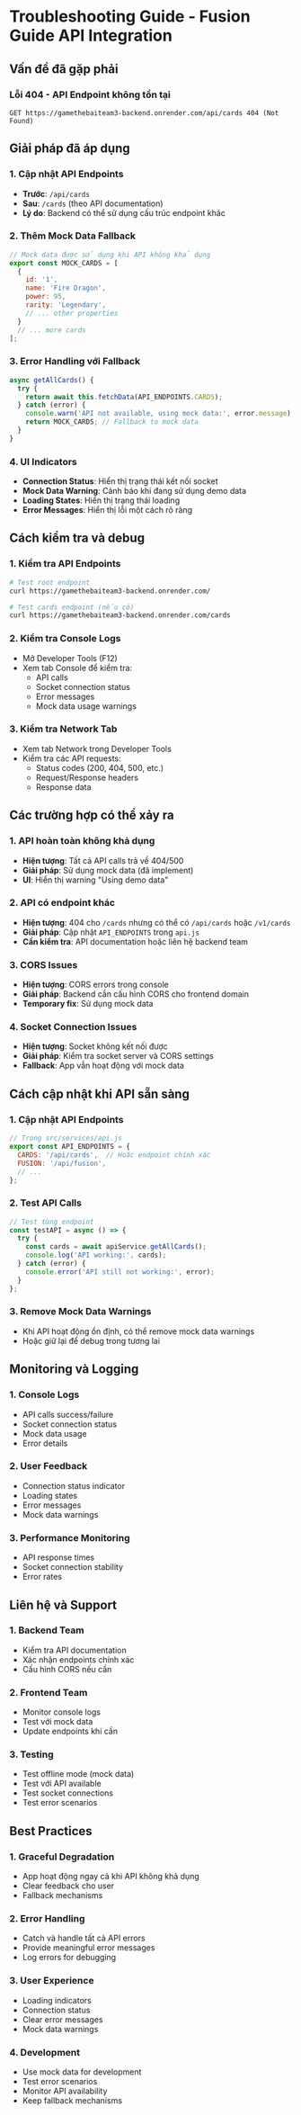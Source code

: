 # Troubleshooting Guide - Fusion Guide API Integration

## Vấn đề đã gặp phải

### Lỗi 404 - API Endpoint không tồn tại
```
GET https://gamethebaiteam3-backend.onrender.com/api/cards 404 (Not Found)
```

## Giải pháp đã áp dụng

### 1. Cập nhật API Endpoints
- **Trước**: `/api/cards` 
- **Sau**: `/cards` (theo API documentation)
- **Lý do**: Backend có thể sử dụng cấu trúc endpoint khác

### 2. Thêm Mock Data Fallback
```javascript
// Mock data được sử dụng khi API không khả dụng
export const MOCK_CARDS = [
  {
    id: '1',
    name: 'Fire Dragon',
    power: 95,
    rarity: 'Legendary',
    // ... other properties
  }
  // ... more cards
];
```

### 3. Error Handling với Fallback
```javascript
async getAllCards() {
  try {
    return await this.fetchData(API_ENDPOINTS.CARDS);
  } catch (error) {
    console.warn('API not available, using mock data:', error.message);
    return MOCK_CARDS; // Fallback to mock data
  }
}
```

### 4. UI Indicators
- **Connection Status**: Hiển thị trạng thái kết nối socket
- **Mock Data Warning**: Cảnh báo khi đang sử dụng demo data
- **Loading States**: Hiển thị trạng thái loading
- **Error Messages**: Hiển thị lỗi một cách rõ ràng

## Cách kiểm tra và debug

### 1. Kiểm tra API Endpoints
```bash
# Test root endpoint
curl https://gamethebaiteam3-backend.onrender.com/

# Test cards endpoint (nếu có)
curl https://gamethebaiteam3-backend.onrender.com/cards
```

### 2. Kiểm tra Console Logs
- Mở Developer Tools (F12)
- Xem tab Console để kiểm tra:
  - API calls
  - Socket connection status
  - Error messages
  - Mock data usage warnings

### 3. Kiểm tra Network Tab
- Xem tab Network trong Developer Tools
- Kiểm tra các API requests:
  - Status codes (200, 404, 500, etc.)
  - Request/Response headers
  - Response data

## Các trường hợp có thể xảy ra

### 1. API hoàn toàn không khả dụng
- **Hiện tượng**: Tất cả API calls trả về 404/500
- **Giải pháp**: Sử dụng mock data (đã implement)
- **UI**: Hiển thị warning "Using demo data"

### 2. API có endpoint khác
- **Hiện tượng**: 404 cho `/cards` nhưng có thể có `/api/cards` hoặc `/v1/cards`
- **Giải pháp**: Cập nhật `API_ENDPOINTS` trong `api.js`
- **Cần kiểm tra**: API documentation hoặc liên hệ backend team

### 3. CORS Issues
- **Hiện tượng**: CORS errors trong console
- **Giải pháp**: Backend cần cấu hình CORS cho frontend domain
- **Temporary fix**: Sử dụng mock data

### 4. Socket Connection Issues
- **Hiện tượng**: Socket không kết nối được
- **Giải pháp**: Kiểm tra socket server và CORS settings
- **Fallback**: App vẫn hoạt động với mock data

## Cách cập nhật khi API sẵn sàng

### 1. Cập nhật API Endpoints
```javascript
// Trong src/services/api.js
export const API_ENDPOINTS = {
  CARDS: '/api/cards',  // Hoặc endpoint chính xác
  FUSION: '/api/fusion',
  // ...
};
```

### 2. Test API Calls
```javascript
// Test từng endpoint
const testAPI = async () => {
  try {
    const cards = await apiService.getAllCards();
    console.log('API working:', cards);
  } catch (error) {
    console.error('API still not working:', error);
  }
};
```

### 3. Remove Mock Data Warnings
- Khi API hoạt động ổn định, có thể remove mock data warnings
- Hoặc giữ lại để debug trong tương lai

## Monitoring và Logging

### 1. Console Logs
- API calls success/failure
- Socket connection status
- Mock data usage
- Error details

### 2. User Feedback
- Connection status indicator
- Loading states
- Error messages
- Mock data warnings

### 3. Performance Monitoring
- API response times
- Socket connection stability
- Error rates

## Liên hệ và Support

### 1. Backend Team
- Kiểm tra API documentation
- Xác nhận endpoints chính xác
- Cấu hình CORS nếu cần

### 2. Frontend Team
- Monitor console logs
- Test với mock data
- Update endpoints khi cần

### 3. Testing
- Test offline mode (mock data)
- Test với API available
- Test socket connections
- Test error scenarios

## Best Practices

### 1. Graceful Degradation
- App hoạt động ngay cả khi API không khả dụng
- Clear feedback cho user
- Fallback mechanisms

### 2. Error Handling
- Catch và handle tất cả API errors
- Provide meaningful error messages
- Log errors for debugging

### 3. User Experience
- Loading indicators
- Connection status
- Clear error messages
- Mock data warnings

### 4. Development
- Use mock data for development
- Test error scenarios
- Monitor API availability
- Keep fallback mechanisms
